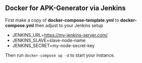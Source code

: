 ## Docker for APK-Generator via Jenkins

First make a copy of **docker-compose-template.yml** to **docker-compose.yml** then adjust to your Jenkins setup

- JENKINS_URL=https://my-jenkins-server.com/
- JENKINS_SLAVE=slave-node-name
- JENKINS_SECRET=my-node-secret-key

Then run `docker-compose up -d` to start your instance.